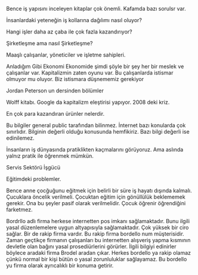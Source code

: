 
Bence iş yapısını inceleyen kitaplar çok önemli. Kafamda bazı sorulsr var.

İnsanlardaki yeteneğin iş kollarına dağılımı nasıl oluyor? 

Hangi işler daha az çaba ile çok fazla kazandırıyor? 

Şirketleşme ama nasıl Şirketleşme? 

Maaşlı çalışanlar, yöneticiler ve işletme sahipleri. 


Anladığım Gibi Ekonomi
Ekonomide şimdi şöyle bir şey her bir meslek ve çalışanlar var. Kapitalizmin zaten oyunu var. Bu çalışanlarda istismar olmuyor mu oluyor. Biz istismara düşnememiz gerekiyor

Jordan Peterson un dersinden bölümler

Wolff kitabı. Google da kapitalizm eleştirisi yapıyor. 2008 deki kriz.



En çok para kazandıran ürünler nelerdir.

Bu bilgiler general public tarafından bilinmez. İnternet bazı konularda çok sınırlıdır. Bilginin değerli olduğu konusunda hemfikiriz. Bazı bilgi değerli ise edinilemez. 


İnsanların iş dünyasında pratiklikten kaçmalarını görüyoruz. Ama aslında yalnız pratik ile öğrenmek mümkün.


Servis Sektörü
İşgücü


Eğitimdeki problemler. 


Bence anne çocğuğunu eğitmek için belirli bir süre iş hayatı dışında kalmalı.
Çucuklara öncelik verilmeli.
Çocuktan eğitim için gönüllülük beklememek gerekir. Ona bu şeyler pasif olarak verilmelidir.
Çocuk öğrenir öğrendiğini farketmez.


Bordrllo adlı firma herkese internetten pos imkanı sağlamaktadır. Bunu ilgili yasal düzenlemelere uygun altyapısıyla sağlamaktadır. Çok yüksek bir ciro sağlar. Bir de rakip firma vardır. Bu rakip firma bordello num müşterisidir. Zaman geçtikçe firmanın çalışanları bu internetten alışveriş yapma kısmının devletle olan bağını yasal prosediürlerini görürler. İlgili bilgiyi edinirler böylece aradaki firma Brodel aradan çıkar. Herkes bordello ya rakip olamaz çünkü normal bir kişi bütün o yasal zorunluluklar sağlayamaz. Bu bordello yu firma olarak ayrıcalıklı bir konuma getirir. 
